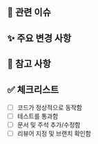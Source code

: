 ## 📌 관련 이슈
<!-- ex) #12 -->

## ✨ 주요 변경 사항
<!-- 이번 PR에서 작업한 내용을 간략하게 설명해주세요 -->

## 📎 참고 사항
<!-- 관련 문서, 스크린샷, 참고할 만한 링크 등 (선택) -->

## ✅ 체크리스트
- [ ] 코드가 정상적으로 동작함
- [ ] 테스트를 통과함
- [ ] 문서 및 주석 추가/수정함
- [ ] 리뷰어 지정 및 브랜치 확인함
